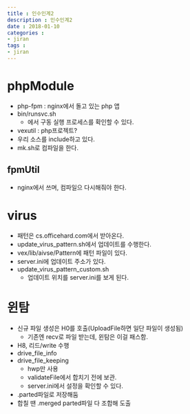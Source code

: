 ```yaml
---
title : 인수인계2
description : 인수인계2
date : 2018-01-10
categories :
- jiran
tags :
- jiran
---
```


# phpModule
- php-fpm : nginx에서 돌고 있는 php 앱
- bin/runsvc.sh
   - 에서 구동 실행 프로세스를 확인할 수 있다.
- vexutil : php프로젝트?
- 우리 소스를 include하고 있다.
- mk.sh로 컴파일을 한다.

## fpmUtil
- nginx에서 쓰며, 컴파일으 다시해줘야 한다.

# virus
- 패턴은 cs.officehard.com에서 받아온다.
- update_virus_pattern.sh에서 업데이트를 수행한다.
- vex/lib/aivse/Pattern에 패턴 파일이 있다.
- server.ini에 업데이트 주소가 있다.
- update_virus_pattern_custom.sh
  - 업데이트 위치를 server.ini를 보게 된다.

# 윈탐
- 신규 파일 생성은 H0를 호출(UploadFile하면 일단 파일이 생성됨)
   - 기존엔 recv로 파일 받는데, 윈탐은 이걸 패스함.
- H8, 리드/write 수행
- drive_file_info
- drive_file_keeping
  - hwp만 사용
  - validateFile에서 합치기 전에 보관.
  - server.ini에서 설정을 확인할 수 있다.
- .parted파일로 저장해둠
- 합칠 땐 .merged parted파일 다 조합해 도출
